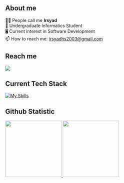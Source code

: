 <!-- **irsyadhsn/irsyadhsn** is a ✨ _special_ ✨ repository because its `README.md` (this file) appears on your GitHub profile. -->

## About me 
🙋‍♂️  People call me **Irsyad** <br> 
🔭  Undergraduate Informatics Student <br> 
🖥️  Current interest in Software Development <br> 
📫  How to reach me: irsyadhs2003@gmail.com <br> 

## Reach me
 <a href="https://www.linkedin.com/in/mirsyadhsn/">
    <img src="https://skillicons.dev/icons?i=linkedin" />
  </a>
<!--
  - <a href="https://www.linkedin.com/in/muhammad-irsyad-hasanuddin-9749a9214/">linkedIn</a>
  - irsyadhs2003@gmail.com
-->

## Current Tech Stack
[![My Skills](https://skillicons.dev/icons?i=javascript,typescript,golang,kotlin,python,c,cpp,mysql,react,nodejs,express,postman,git,github,vscode,androidstudio&perline=8)](https://skillicons.dev)

## Github Statistic
<p align="left">
<a href="https://github.com/irsyadhsn">
  <img height="180em" src="https://github-readme-stats-eight-theta.vercel.app/api?username=irsyadhsn&show_icons=true&theme=algolia&include_all_commits=true&count_private=true"/>
  <img height="180em" src="https://github-readme-stats-eight-theta.vercel.app/api/top-langs/?username=irsyadhsn&layout=compact&langs_count=8&theme=algolia"/>
</a>
</p>
